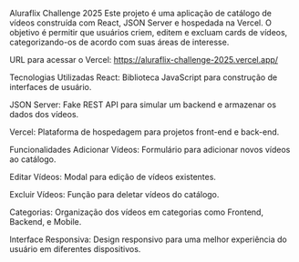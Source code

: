 Aluraflix Challenge 2025
Este projeto é uma aplicação de catálogo de vídeos construída com React, JSON Server e hospedada na Vercel. O objetivo é permitir que usuários criem, editem e excluam cards de vídeos, categorizando-os de acordo com suas áreas de interesse.

URL para acessar o Vercel: https://aluraflix-challenge-2025.vercel.app/

Tecnologias Utilizadas
React: Biblioteca JavaScript para construção de interfaces de usuário.

JSON Server: Fake REST API para simular um backend e armazenar os dados dos vídeos.

Vercel: Plataforma de hospedagem para projetos front-end e back-end.

Funcionalidades
Adicionar Vídeos: Formulário para adicionar novos vídeos ao catálogo.

Editar Vídeos: Modal para edição de vídeos existentes.

Excluir Vídeos: Função para deletar vídeos do catálogo.

Categorias: Organização dos vídeos em categorias como Frontend, Backend, e Mobile.

Interface Responsiva: Design responsivo para uma melhor experiência do usuário em diferentes dispositivos.
